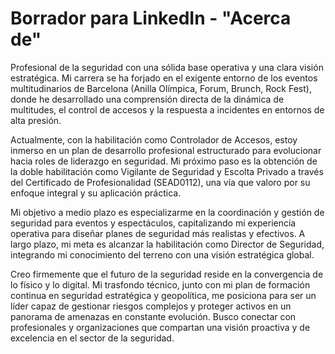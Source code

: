 # Borrador para LinkedIn - "Acerca de"

Profesional de la seguridad con una sólida base operativa y una clara visión estratégica. Mi carrera se ha forjado en el exigente entorno de los eventos multitudinarios de Barcelona (Anilla Olímpica, Forum, Brunch, Rock Fest), donde he desarrollado una comprensión directa de la dinámica de multitudes, el control de accesos y la respuesta a incidentes en entornos de alta presión.

Actualmente, con la habilitación como Controlador de Accesos, estoy inmerso en un plan de desarrollo profesional estructurado para evolucionar hacia roles de liderazgo en seguridad. Mi próximo paso es la obtención de la doble habilitación como Vigilante de Seguridad y Escolta Privado a través del Certificado de Profesionalidad (SEAD0112), una vía que valoro por su enfoque integral y su aplicación práctica.

Mi objetivo a medio plazo es especializarme en la coordinación y gestión de seguridad para eventos y espectáculos, capitalizando mi experiencia operativa para diseñar planes de seguridad más realistas y efectivos. A largo plazo, mi meta es alcanzar la habilitación como Director de Seguridad, integrando mi conocimiento del terreno con una visión estratégica global.

Creo firmemente que el futuro de la seguridad reside en la convergencia de lo físico y lo digital. Mi trasfondo técnico, junto con mi plan de formación continua en seguridad estratégica y geopolítica, me posiciona para ser un líder capaz de gestionar riesgos complejos y proteger activos en un panorama de amenazas en constante evolución. Busco conectar con profesionales y organizaciones que compartan una visión proactiva y de excelencia en el sector de la seguridad.
